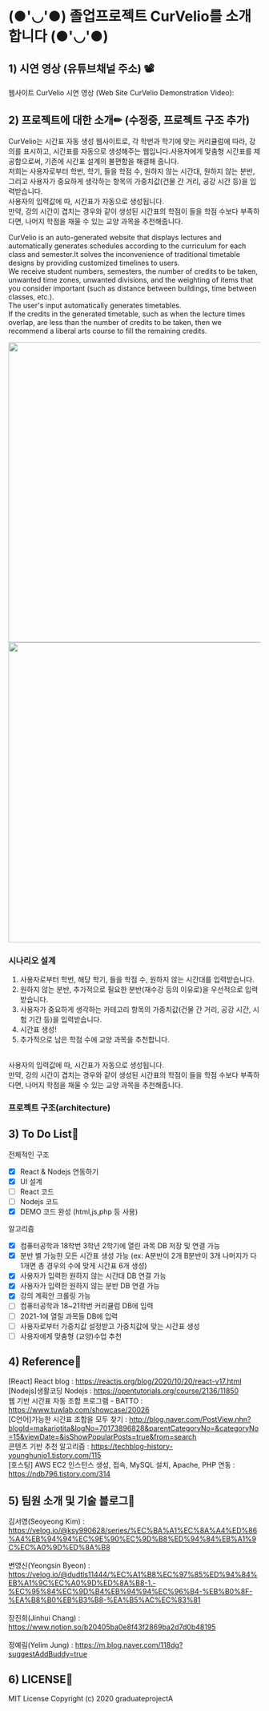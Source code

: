 # (●'◡'●) 졸업프로젝트 CurVelio를 소개합니다 (●'◡'●)

## 1) 시연 영상 (유튜브채널 주소) 📽

웹사이트 CurVelio 시연 영상 (Web Site CurVelio Demonstration Video): 

## 2) 프로젝트에 대한 소개✏ (수정중, 프로젝트 구조 추가)

CurVelio는 시간표 자동 생성 웹사이트로, 각 학번과 학기에 맞는 커리큘럼에 따라, 강의를 표시하고, 시간표를 자동으로 생성해주는 웹입니다.사용자에게 맞춤형 시간표를 제공함으로써, 기존에 시간표 설계의 불편함을 해결해 줍니다. <br>
저희는 사용자로부터 학번, 학기, 들을 학점 수, 원하지 않는 시간대, 원하지 않는 분반, 그리고 사용자가 중요하게 생각하는 항목의 가중치값(건물 간 거리, 공강 시간 등)을 입력받습니다.
<br>
사용자의 입력값에 따, 시간표가 자동으로 생성됩니다. 
<br>
만약, 강의 시간이 겹치는 경우와 같이 생성된 시간표의 학점이 들을 학점 수보다 부족하다면, 나머지 학점을 채울 수 있는 교양 과목을 추천해줍니다.

CurVelio is an auto-generated website that displays lectures and automatically generates schedules according to the curriculum for each class and semester.It solves the inconvenience of traditional timetable designs by providing customized timelines to users. <br>
We receive student numbers, semesters, the number of credits to be taken, unwanted time zones, unwanted divisions, and the weighting of items that you consider important (such as distance between buildings, time between classes, etc.).
<br>
The user's input automatically generates timetables.
<br>
If the credits in the generated timetable, such as when the lecture times overlap, are less than the number of credits to be taken, then we recommend a liberal arts course to fill the remaining credits.

<img src = "https://user-images.githubusercontent.com/55133538/101370660-1d01e480-38ed-11eb-8fcb-a38c826db387.png" width="600px">
<img src = "https://user-images.githubusercontent.com/55133538/101752471-e9090800-3b14-11eb-98a3-1486cab2098a.png" width="600px">


### 시나리오 설계
1. 사용자로부터 학번, 해당 학기, 들을 학점 수, 원하지 않는 시간대를 입력받습니다.
2. 원하지 않는 분반, 추가적으로 필요한 분반(재수강 등의 이유로)을 우선적으로 입력받습니다. 
3. 사용자가 중요하게 생각하는 카테고리 항목의 가중치값(건물 간 거리, 공강 시간, 시험 기간 등)을 입력받습니다.
4. 시간표 생성!
5. 추가적으로 남은 학점 수에 교양 과목을 추천합니다.
<br>
사용자의 입력값에 따, 시간표가 자동으로 생성됩니다. 
<br>
만약, 강의 시간이 겹치는 경우와 같이 생성된 시간표의 학점이 들을 학점 수보다 부족하다면, 나머지 학점을 채울 수 있는 교양 과목을 추천해줍니다.

### 프로젝트 구조(architecture)



## 3) To Do List📃

전체적인 구조
- [x] React & Nodejs 연동하기
- [x] UI 설계
- [ ] React 코드
- [ ] Nodejs 코드
- [x] DEMO 코드 완성 (html,js,php 등 사용)

알고리즘
- [x] 컴퓨터공학과 18학번 3학년 2학기에 열린 과목 DB 저장 및 연결 가능
- [x] 분반 별 가능한 모든 시간표 생성 가능  (ex: A분반이 2개 B분반이 3개 나머지가 다 1개면 총 경우의 수에 맞게 시간표 6개 생성)
- [x] 사용자가 입력한 원하지 않는 시간대 DB 연결 가능
- [x] 사용자가 입력한 원하지 않는 분반 DB 연결 가능
- [x] 강의 계획안 크롤링 가능
- [ ] 컴퓨터공학과 18~21학번 커리큘럼 DB에 입력
- [ ] 2021-1에 열릴 과목들 DB에 입력
- [ ] 사용자로부터 가중치값 설정받고 가중치값에 맞는 시간표 생성
- [ ] 사용자에게 맞춤형 (교양)수업 추천

## 4) Reference🔗
[React] React blog : https://reactjs.org/blog/2020/10/20/react-v17.html<br>
[Nodejs]생활코딩 Nodejs : https://opentutorials.org/course/2136/11850<br>
웹 기반 시간표 자동 조합 프로그램 - BATTO : https://www.tuwlab.com/showcase/20026<br>
[C언어]가능한 시간표 조합을 모두 찾기 :  http://blog.naver.com/PostView.nhn?blogId=makariotita&logNo=70173896828&parentCategoryNo=&categoryNo=15&viewDate=&isShowPopularPosts=true&from=search<br>
콘텐츠 기반 추천 알고리즘 : https://techblog-history-younghunjo1.tistory.com/115<br>
[호스팅] AWS EC2 인스턴스 생성, 접속, MySQL 설치, Apache, PHP 연동 : https://ndb796.tistory.com/314<br>

## 5) 팀원 소개 및 기술 블로그🔨

김서영(Seoyeong Kim) : https://velog.io/@ksy990628/series/%EC%BA%A1%EC%8A%A4%ED%86%A4%EB%94%94%EC%9E%90%EC%9D%B8%ED%94%84%EB%A1%9C%EC%A0%9D%ED%8A%B8
<br><br>
변영신(Yeongsin Byeon) : https://velog.io/@dudtls11444/%EC%A1%B8%EC%97%85%ED%94%84%EB%A1%9C%EC%A0%9D%ED%8A%B8-1.-%EC%95%84%EC%9D%B4%EB%94%94%EC%96%B4-%EB%B0%8F-%EA%B8%B0%EB%B3%B8-%EA%B5%AC%EC%83%81
<br><br>
장진희(Jinhui Chang) : https://www.notion.so/b20405ba0e8f43f2869ba2d7d0b48195
<br><br>
정예림(Yelim Jung) : https://m.blog.naver.com/118dg?suggestAddBuddy=true

## 6) LICENSE🔐  
  
MIT License
Copyright (c) 2020 graduateprojectA
